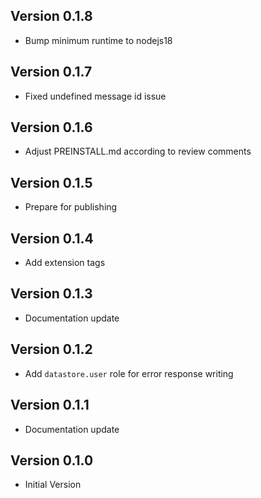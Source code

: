 ## Version 0.1.8

- Bump minimum runtime to nodejs18

## Version 0.1.7

- Fixed undefined message id issue

## Version 0.1.6

- Adjust PREINSTALL.md according to review comments

## Version 0.1.5

- Prepare for publishing

## Version 0.1.4

- Add extension tags

## Version 0.1.3

- Documentation update

## Version 0.1.2

- Add `datastore.user` role for error response writing

## Version 0.1.1

- Documentation update

## Version 0.1.0

- Initial Version
